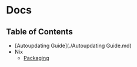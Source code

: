 # Docs

<!-- toc begin -->

## Table of Contents

- [Autoupdating Guide](./Autoupdating Guide.md)
- Nix
	- [Packaging](./Nix/Packaging.md)

<!-- toc end -->
